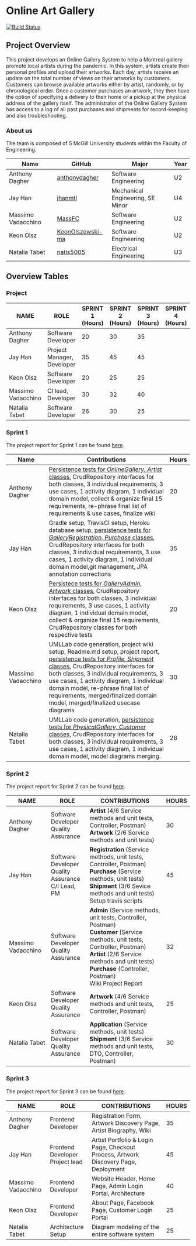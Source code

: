 # Online Art Gallery
[![Build Status](https://travis-ci.com/McGill-ECSE321-Fall2020/project-group-07.svg?token=uVygPvq8RcZYse4EpgeN&branch=master)](https://travis-ci.com/McGill-ECSE321-Fall2020/project-group-07)

## Project Overview
This project develops an Online Gallery System to help a Montreal gallery promote local artists during the pandemic. In this system, artists create their personal profiles and upload their artworks. Each day, artists receive an update on the total number of views on their artworks by customers. Customers can browse available artworks either by artist, randomly, or by chronological order. Once a customer purchases an artwork, they then have the option of specifying a delivery to their home or a pickup at the physical address of the gallery itself. The administrator of the Online Gallery System has access to a log of all past purchases and shipments for record-keeping and also troubleshooting.

### About us
The team is composed of 5 McGill University students within the Faculty of Engineering.

| Name | GitHub | Major | Year |
| ------------- | ------------- | ------------- | ------------- |
|Anthony Dagher | [anthonydagher](https://github.com/anthonydagher) | Software Engineering | U2 |
|Jay Han | [jhanmtl](https://github.com/jhanmtl) | Mechanical Engineering, SE Minor | U4 |
|Massimo Vadacchino  | [MassFC](https://github.com/MassFC) | Software Engineering | U2 |
|Keon Olsz| [KeonOlszewski-ma](https://github.com/KeonOlszewski) | Software Engineering | U2 |
|Natalia Tabet | [natis5005](https://github.com/natis5005) | Electrical Engineering | U3 |

## Overview Tables
### Project
| NAME                   | ROLE |  SPRINT 1 (Hours) | SPRINT 2 (Hours) | SPRINT 3 (Hours) | SPRINT 4 (Hours)|
|------------------------|------|-----------|----------|----------|----------|
| Anthony Dagher         | Software Developer       | 20  |  30 | 35  |          |
| Jay Han                |Project Manager, Developer| 35  |  45 |  45 |          |
| Keon Olsz              | Software Developer       | 20 |  25 | 25  |          |
| Massimo Vadacchino     | CI lead, Developer       | 30  |  32 |  40  |          |
| Natalia Tabet          | Software Developer       | 26  |   30 |  25 |          |

### Sprint 1

The project report for Sprint 1 can be found [here](https://github.com/McGill-ECSE321-Fall2020/project-group-07/wiki/Project-Report-(Sprint-1)).

| Name | Contributions | Hours |
| ------------- | ------------- | ------------- |
| Anthony Dagher| <ins>Persistence tests for _OnlineGallery, Artist_ classes</ins>, CrudRepository interfaces for both classes, 3 individual requirements, 3 use cases, 1 activity diagram, 1 individual domain model, collect & organize final 15 requirements, re-phrase final list of requirements & use cases, finalize wiki|20|
| Jay Han| Gradle setup, TravisCI setup, Heroku database setup, <ins>persistence tests for _GalleryRegistration, Purchase_ classes</ins>, CrudRepository interfaces for both classes, 3 individual requirements, 3 use cases, 1 activity diagram, 1 individual domain model,git management, JPA annotation corrections |35|
| Keon Olsz |<ins>Persistece tests for _GalleryAdmin, Artwork_ classes</ins>, CrudRepository interfaces for both classes, 3 individual requirements, 3 use cases, 1 activity diagram, 1 individual domain model, collect & organize final 15 requirements, CrudRepository classes for both respective tests |20|
 |Massimo Vadacchino| UMLLab code generation, project wiki setup, Readme.md setup, project report, <ins>persistence tests for _Profile, Shipment_ classes</ins>, CrudRepository interfaces for both classes, 3 individual requirements, 3 use cases, 1 activity diagram, 1 individual domain model, re-phrase final list of requirements, merged/finalized domain model, merged/finalized usecase diagrams | 30 |
 | Natalia Tabet | UMLLab code generation, <ins>persistence tests for _PhysicalGallery, Customer_ classes</ins>, CrudRepository interfaces for both classes, 3 individual requirements, 3 use cases, 1 activity diagram, 1 individual domain model, model diagrams merging. | 26 |
 
### Sprint 2

The project report for Sprint 2 can be found [here](https://github.com/McGill-ECSE321-Fall2020/project-group-07/wiki/Sprint-2).

| NAME                   | ROLE | CONTRIBUTIONS | HOURS | 
|------------------------|----------|---------------|-------|
| Anthony Dagher         | Software Developer <br/> Quality Assurance  |**Artist** (4/6 Service methods and unit tests, Controller, Postman) <br/> **Artwork** (2/6 Service methods and unit tests)|   30    |
| Jay Han                | Software Developer <br/> Quality Assurance <br/> C/I Lead, PM  |**Registration** (Service methods, unit tests, Controller, Postman) <br/> **Purchase** (Service methods, unit tests) <br/> **Shipment** (3/6 Sevice methods and unit tests) <br/> Setup travis scripts |   45    | 
| Massimo Vadacchino     | Software Developer <br/> Quality Assurance  |**Admin** (Service methods, unit tests, Controller, Postman) <br/> **Customer** (Service methods, unit tests, Controller, Postman) <br/> **Artist** (2/6 Service methods and unit tests) <br/> **Purchase** (Controller, Postman) <br/> Wiki Project Report|  32  | 
| Keon Olsz              | Software Developer <br/> Quality Assurance  |**Artwork** (4/6 Service methods and unit tests, Controller, Postman)              |   25    |  
| Natalia Tabet          | Software Developer <br/> Quality Assurance  |**Application** (Service methods, unit tests) <br/> **Shipment** (3/6 Service methods and unit tests, DTO, Controller, Postman)              |  30  | 

### Sprint 3
The project report for Sprint 3 can be found [here](https://github.com/McGill-ECSE321-Fall2020/project-group-07/wiki/Sprint-3).

| NAME                   | ROLE | CONTRIBUTIONS | HOURS | 
|------------------------|----------|---------------|-------|
| Anthony Dagher         |Frontend Developer <br/> | Registration Form, Artwork Discovery Page, Artist Biography, Wiki |  35   |
| Jay Han                |Frontend Developer <br/> Project lead | Artist Portfolio & Login Page, Checkout Process, Artwork Discovery Page, Deployment | 45    | 
| Massimo Vadacchino     |Frontend Developer <br/> | Website Header, Home Page, Admin Login Portal, Architecture  | 40  | 
| Keon Olsz              |Frontend Developer <br/> | About Page, Facebook Page, Customer Login Portal |  25  |  
| Natalia Tabet          |Architecture Setup <br/> | Diagram modeling of the entire software system   |  25 | 
